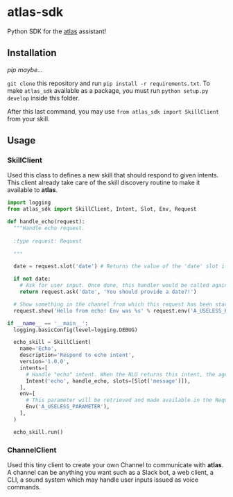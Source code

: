 atlas-sdk
===

Python SDK for the [atlas](https://github.com/atlassistant/atlas) assistant!

## Installation

*pip maybe...*

`git clone` this repository and run `pip install -r requirements.txt`. To make `atlas_sdk` available as a package, you must run `python setup.py develop` inside this folder.

After this last command, you may use `from atlas_sdk import SkillClient` from your skill.

## Usage

### SkillClient

Used this class to defines a new skill that should respond to given intents. This client already take care of the skill discovery routine to make it available to **atlas**.

```python
import logging
from atlas_sdk import SkillClient, Intent, Slot, Env, Request

def handle_echo(request):
  """Handle echo request.
  
  :type request: Request
  
  """

  date = request.slot('date') # Returns the value of the 'date' slot if set

  if not date:
    # Ask for user input. Once done, this handler would be called again
    return request.ask('date', 'You should provide a date?!')

  # Show something in the channel from which this request has been started
  request.show('Hello from echo! Env was %s' % request.env('A_USELESS_PARAMETER'), terminate=True)

if __name__ == '__main__':
  logging.basicConfig(level=logging.DEBUG)

  echo_skill = SkillClient(
    name='Echo',
    description='Respond to echo intent',
    version='1.0.0',
    intents=[
      # Handle "echo" intent. When the NLU returns this intent, the agent will call this skill and our handler
      Intent('echo', handle_echo, slots=[Slot('message')]),
    ],
    env=[
      # This parameter will be retrieved and made available in the Request argument in your handlers. This parameter is available on a per user basis so each user can have its own set of parameters
      Env('A_USELESS_PARAMETER'),
    ],
  )

  echo_skill.run()
```

### ChannelClient

Used this tiny client to create your own Channel to communicate with **atlas**. A channel can be anything you want such as a Slack bot, a web client, a CLI, a sound system which may handle user inputs issued as voice commands.
